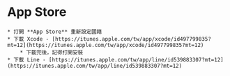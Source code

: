 # App Store
	* 打開 **App Store** 重新設定國籍
	* 下載 Xcode - [https://itunes.apple.com/tw/app/xcode/id497799835?mt=12](https://itunes.apple.com/tw/app/xcode/id497799835?mt=12)
		* 下載完後，記得打開安裝
	* 下載 Line - [https://itunes.apple.com/tw/app/line/id539883307?mt=12](https://itunes.apple.com/tw/app/line/id539883307?mt=12)